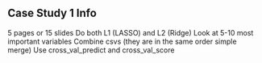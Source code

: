 ## Case Study 1 Info
5 pages or 15 slides
Do both L1 (LASSO) and L2 (Ridge)
Look at 5-10 most important variables
Combine csvs (they are in the same order simple merge)
Use cross_val_predict and cross_val_score
